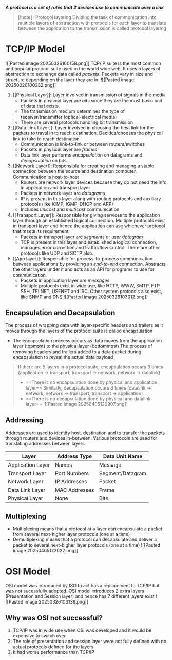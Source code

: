 ***A protocol is a set of rules that 2 devices use to communicate over a link***

>[!note]- Protocol layering
> Dividing the task of communication into multiple layers of abstraction with protocols for each layer to translate between the application to the transmission is called protocol layering
# TCP/IP Model
![[Pasted image 20250326100158.png]]
TCP/IP suite is the most common and popular protocol suite used in the world wide web. It uses 5 layers of abstraction to exchange data called *packets*. Packets vary in size and structure depending on the layer they are in.
![[Pasted image 20250326100232.png]]
1. [[Physical Layer]]: Layer involved in transmission of signals in the media
	- Packets in physical layer are *bits* since they are the most basic unit of data that exists.
	- The transmission medium determines the type of receiver/transmitter (optical-electrical media)
	- There are several protocols handling bit transmission
2. [[Data Link Layer]]: Layer involved in choosing the best link for the packets to travel in to reach destination. Decides/chooses the physical link to take to reach destination.
	- Communication is link-to-link or between routers/switches
	- Packets in physical layer are *frames*
	- Data link layer performs *encapsulation* on datagrams and *decapsulation* on bits.
3. [[Network Layer]]: Responsible for creating and managing a stable connection between the source and destination computer. Communication is host-to-host
	- Routers are network layer devices because they do not need the info in application and transport layer
	- Packets in network layer are *datagrams*
	- IP is present in this layer along with routing protocols and auxillary protocols (like ICMP, IGMP, DHCP and ARP)
	- Includes *unicast* and *multicast* communication
4. [[Transport Layer]]: Responsible for giving services to the application layer through an established logical connection. Multiple protocols exist in transport layer and hence the application can use whichever protocol that meets its requirement
	- Packets in transport layer are *segments* or *user datagram*
	- TCP is present in this layer and established a logical connection, manages error correction and traffic/flow control. There are other protocols like UDP and SCTP also.
5. [[App layer]]: Responsible for process-to-process communication between applications by providing an *end-to-end* connection. Abstracts the other layers under it and acts as an API for programs to use for communication.
	- Packets in application layer are *messages*
	- Multiple protocols exist in wide use, like HTTP, WWW, SMTP, FTP SSH, TELNET, USENET and IRC. Other system protocols also exist, like SNMP and DNS
![[Pasted image 20250326103012.png]]
## Encapsulation and Decapsulation
The process of wrapping data with layer-specific headers and trailers as it moves through the layers of the protocol suite is called encapsulation
- The encapsulation process occurs as data moves from the application layer (topmost) to the physical layer (bottommost)
The process of removing headers and trailers added to a data packet during encapsulation to reveal the actual data payload
> If there are 5 layers in a protocol suite, encapsulation occurs 3 times (application → transport, transport → network, network → datalink)
> - ==There is no encapsulation done by physical and application layer==
> Similarly, decapsulation occurs 3 times (datalink → network, network → transport, transport → application)
> - ==There is no decapsulation done by physical and datalink layer== 
![[Pasted image 20250405120907.png]]

## Addressing
Addresses are used to identify host, destination and to transfer the packets through routers and devices in-between. Various protocols are used for translating addresses between layers

| **Layer**         | **Address Type** | **Data Unit Name** |
| ----------------- | ---------------- | ------------------ |
| Application Layer | Names            | Message            |
| Transport Layer   | Port Numbers     | Segment/Datagram   |
| Network Layer     | IP Addresses     | Packet             |
| Data Link Layer   | MAC Addresses    | Frame              |
| Physical Layer    | None             | Bits               |
## Multiplexing
- Multiplexing means that a protocol at a layer can encapsulate a packet from several next-higher layer protocols (one at a time) 
- Demultiplexing means that a protocol can decapsulate and deliver a packet to several next-higher layer protocols (one at a time)
![[Pasted image 20250405122022.png]]

# OSI Model
OSI model was introduced by ISO to act has a replacement to TCP/IP but was not sucessfully adopted. OSI model introduces 2 extra layers (Presentation and Session layer) and hence has 7 different layers exist
![[Pasted image 20250326103138.png]]

## Why was OSI not successful?
1. TCP/IP was in wide use when OSI was developed and it would be expensive to switch over
2. The role of presentation and session layer were not fully defined with no actual protocols defined for the layers
3. It had worse performance than TCP/IP
